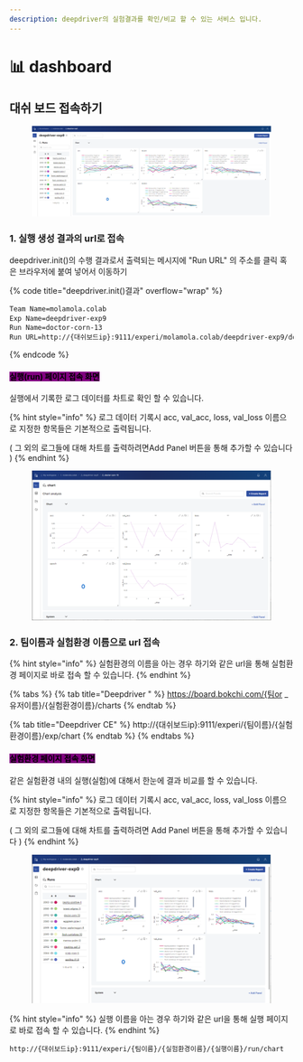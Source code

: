 ```yaml
---
description: deepdriver의 실험결과를 확인/비교 할 수 있는 서비스 입니다.
---
```


# 📊 dashboard

## 대쉬 보드 접속하기

<figure><img src="../../.gitbook/assets/dashboard.png" alt=""><figcaption></figcaption></figure>

### 1. 실행 생성 결과의 url로 접속

deepdriver.init()의 수행 결과로서 출력되는 메시지에 "Run URL" 의 주소를 클릭 혹은 브라우저에 붙여 넣어서 이동하기

{% code title="deepdriver.init()결과" overflow="wrap" %}
```bash
Team Name=molamola.colab
Exp Name=deepdriver-exp9
Run Name=doctor-corn-13
Run URL=http://{대쉬보드ip}:9111/experi/molamola.colab/deepdriver-exp9/doctor-corn-13/run/chart
```
{% endcode %}

#### <mark style="background-color:purple;">실행(run) 페이지 접속 화면</mark>

실행에서 기록한 로그 데이터를 차트로 확인 할 수 있습니다.

{% hint style="info" %}
로그 데이터 기록시 acc, val\_acc, loss, val\_loss 이름으로 지정한 항목들은 기본적으로 출력됩니다.

( 그 외의 로그들에 대해 차트를 출력하려면Add Panel 버튼을 통해 추가할 수 있습니다 )
{% endhint %}

<figure><img src="../../.gitbook/assets/dashboard_run.png" alt=""><figcaption></figcaption></figure>

### 2. 팀이름과 실험환경 이름으로 url 접속

{% hint style="info" %}
실험환경의 이름을 아는 경우 하기와 같은 url을 통해 실험환경 페이지로 바로 접속 할 수 있습니다.
{% endhint %}

{% tabs %}
{% tab title="Deepdriver " %}
https://board.bokchi.com/{팀or \_유저이름}/{실험환경이름}/charts
{% endtab %}

{% tab title="Deepdriver CE" %}
http://{대쉬보드ip}:9111/experi/{팀이름}/{실험환경이름}/exp/chart
{% endtab %}
{% endtabs %}

#### <mark style="background-color:purple;">실험환경 페이지 접속 화면</mark>

같은 실험환경 내의 실행(실험)에 대해서 한눈에 결과 비교를 할 수 있습니다.

{% hint style="info" %}
로그 데이터 기록시 acc, val\_acc, loss, val\_loss 이름으로 지정한 항목들은 기본적으로 출력됩니다.

( 그 외의 로그들에 대해 차트를 출력하려면 Add Panel 버튼을 통해 추가할 수 있습니다 )
{% endhint %}

<figure><img src="../../.gitbook/assets/dashboard2.png" alt=""><figcaption></figcaption></figure>

{% hint style="info" %}
실행 이름을 아는 경우 하기와 같은 url을 통해 실행 페이지로 바로 접속 할 수 있습니다.
{% endhint %}

```
http://{대쉬보드ip}:9111/experi/{팀이름}/{실험환경이름}/{실행이름}/run/chart
```
